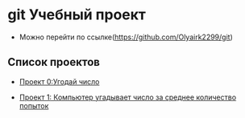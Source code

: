 # git Учебный проект
 * Можно перейти по ссылке(https://github.com/Olyairk2299/git)
  
  ## Список проектов 

  * [Проект 0:Угодай число ](https://github.com/Olyairk2299/git/blob/main/project_0/game.py)

  * [Проект 1: Компьютер угадывает число за среднее количество попыток](https://github.com/Olyairk2299/git/blob/main/project_0/game_v2.py)
